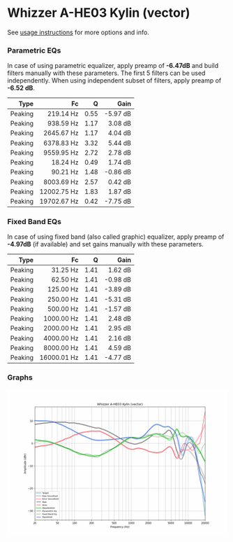 # Whizzer A-HE03 Kylin (vector)
See [usage instructions](https://github.com/jaakkopasanen/AutoEq#usage) for more options and info.

### Parametric EQs
In case of using parametric equalizer, apply preamp of **-6.47dB** and build filters manually
with these parameters. The first 5 filters can be used independently.
When using independent subset of filters, apply preamp of **-6.52 dB**.

| Type    | Fc          |    Q | Gain     |
|--------:|------------:|-----:|---------:|
| Peaking | 219.14 Hz   | 0.55 | -5.97 dB |
| Peaking | 938.59 Hz   | 1.17 | 3.08 dB  |
| Peaking | 2645.67 Hz  | 1.17 | 4.04 dB  |
| Peaking | 6378.83 Hz  | 3.32 | 5.44 dB  |
| Peaking | 9559.95 Hz  | 2.72 | 2.78 dB  |
| Peaking | 18.24 Hz    | 0.49 | 1.74 dB  |
| Peaking | 90.21 Hz    | 1.48 | -0.86 dB |
| Peaking | 8003.69 Hz  | 2.57 | 0.42 dB  |
| Peaking | 12002.75 Hz | 1.83 | 1.87 dB  |
| Peaking | 19702.67 Hz | 0.42 | -7.75 dB |

### Fixed Band EQs
In case of using fixed band (also called graphic) equalizer, apply preamp of **-4.97dB**
(if available) and set gains manually with these parameters.

| Type    | Fc          |    Q | Gain     |
|--------:|------------:|-----:|---------:|
| Peaking | 31.25 Hz    | 1.41 | 1.62 dB  |
| Peaking | 62.50 Hz    | 1.41 | -0.98 dB |
| Peaking | 125.00 Hz   | 1.41 | -3.89 dB |
| Peaking | 250.00 Hz   | 1.41 | -5.31 dB |
| Peaking | 500.00 Hz   | 1.41 | -1.57 dB |
| Peaking | 1000.00 Hz  | 1.41 | 2.48 dB  |
| Peaking | 2000.00 Hz  | 1.41 | 2.95 dB  |
| Peaking | 4000.00 Hz  | 1.41 | 2.16 dB  |
| Peaking | 8000.00 Hz  | 1.41 | 4.59 dB  |
| Peaking | 16000.01 Hz | 1.41 | -4.77 dB |

### Graphs
![](./Whizzer%20A-HE03%20Kylin%20(vector).png)
